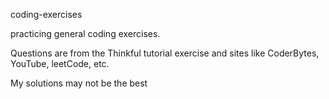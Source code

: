 <p>coding-exercises</p>
<p>practicing general coding exercises.</p> 
<p>Questions are from the Thinkful tutorial exercise and sites like CoderBytes, YouTube, leetCode, etc.</p>
<p>My solutions may not be the best</p>
